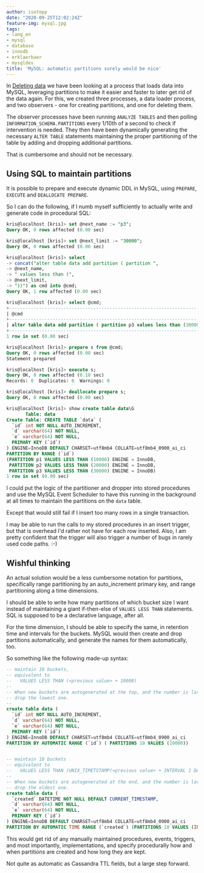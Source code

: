 ```yaml
---
author: isotopp
date: "2020-09-25T12:02:24Z"
feature-img: mysql.jpg
tags:
- lang_en
- mysql
- database
- innodb
- erklaerbaer
- mysqldev
title: 'MySQL: automatic partitions surely would be nice'
---
```


In [Deleting data](../2020-09-24-mysql-deleting-data) we have been looking at a process that loads data into MySQL, leveraging partitions to make it easier and faster to later get rid of the data again. For this, we created three processes, a data loader process, and two observers - one for creating partitions, and one for deleting them.

The observer processes have been running `ANALYZE TABLES` and then polling `INFORMATION_SCHEMA.PARTITIONS` every 1/10th of a second to check if intervention is needed. They then have been dynamically generating the necessary `ALTER TABLE` statements maintaining the proper partitioning of the table by adding and dropping additional partitions.

That is cumbersome and should not be necessary.

## Using SQL to maintain partitions

It is possible to prepare and execute dynamic DDL in MySQL, using `PREPARE`, `EXECUTE` and `DEALLOCATE PREPARE`.

So I can do the following, if I numb myself sufficiently to actually write and generate code in procedural SQL:

```sql
kris@localhost [kris]> set @next_name := "p3";
Query OK, 0 rows affected (0.00 sec)

kris@localhost [kris]> set @next_limit := "30000";
Query OK, 0 rows affected (0.00 sec)

kris@localhost [kris]> select
-> concat("alter table data add partition ( partition ",
-> @next_name,
-> " values less than (",
-> @next_limit,
-> "))") as cmd into @cmd;
Query OK, 1 row affected (0.00 sec)

kris@localhost [kris]> select @cmd;
+-------------------------------------------------------------------------+
| @cmd                                                                    |
+-------------------------------------------------------------------------+
| alter table data add partition ( partition p3 values less than (30000)) |
+-------------------------------------------------------------------------+
1 row in set (0.00 sec)

kris@localhost [kris]> prepare s from @cmd;
Query OK, 0 rows affected (0.00 sec)
Statement prepared

kris@localhost [kris]> execute s;
Query OK, 0 rows affected (0.10 sec)
Records: 0  Duplicates: 0  Warnings: 0

kris@localhost [kris]> deallocate prepare s;
Query OK, 0 rows affected (0.00 sec)

kris@localhost [kris]> show create table data\G
       Table: data
Create Table: CREATE TABLE `data` (
  `id` int NOT NULL AUTO_INCREMENT,
  `d` varchar(64) NOT NULL,
  `e` varchar(64) NOT NULL,
  PRIMARY KEY (`id`)
) ENGINE=InnoDB DEFAULT CHARSET=utf8mb4 COLLATE=utf8mb4_0900_ai_ci
PARTITION BY RANGE (`id`)
(PARTITION p1 VALUES LESS THAN (10000) ENGINE = InnoDB,
 PARTITION p2 VALUES LESS THAN (20000) ENGINE = InnoDB,
 PARTITION p3 VALUES LESS THAN (30000) ENGINE = InnoDB)
1 row in set (0.00 sec)
```

I could put the logic of the partitioner and dropper into stored procedures and use the MySQL Event Scheduler to have this running in the background at all times to maintain the partitions on the `data` table.

Except that would still fail if I insert too many rows in a single transaction.

I may be able to run the calls to my stored procedures in an insert trigger, but that is overhead I'd rather not have for each row inserted. Also, I am pretty confident that the trigger will also trigger a number of bugs in rarely used code paths. :-)

## Wishful thinking

An actual solution would be a less cumbersome notation for partitions, specifically range partitioning by an auto_increment primary key, and range partitioning along a time dimensions.

I should be able to write how many partitions of which bucket size I want instead of maintaining a giant if-then-else of `VALUES LESS THAN` statements. SQL is supposed to be a declarative language, after all.

For the time dimension, I should be able to specify the same, in retention time and intervals for the buckets. MySQL would then create and drop partitions automatically, and generate the names for them automatically, too.

So something like the following made-up syntax:

```sql
-- maintain 10 buckets,
-- equivalent to
--   VALUES LESS THAN (<previous value> + 10000)
--
-- When new buckets are autogenerated at the top, and the number is larger than 10,
-- drop the lowest one.
--
create table data (
  `id` int NOT NULL AUTO_INCREMENT,
  `d` varchar(64) NOT NULL,
  `e` varchar(64) NOT NULL,
  PRIMARY KEY (`id`)
) ENGINE=InnoDB DEFAULT CHARSET=utf8mb4 COLLATE=utf8mb4_0900_ai_ci
PARTITION BY AUTOMATIC RANGE (`id`) ( PARTITIONS 10 VALUES (10000))


-- maintain 10 buckets
-- equivalent to
--   VALUES LESS THAN (UNIX_TIMETSTAMP(<previous value> + INTERVAL 1 DAY))
--
-- When new buckets are autogenerated at the end, and the number is larger than 10,
-- drop the oldest one.
create table data (
  `created` DATETIME NOT NULL DEFAULT CURRENT_TIMESTAMP,
  `d` varchar(64) NOT NULL,
  `e` varchar(64) NOT NULL,
  PRIMARY KEY (`id`)
) ENGINE=InnoDB DEFAULT CHARSET=utf8mb4 COLLATE=utf8mb4_0900_ai_ci
PARTITION BY AUTOMATIC TIME RANGE (`created`) (PARTITIONS 10 VALUES (INTERVAL 1 DAY))
```

This would get rid of any manually maintained procedures, events, triggers, and most importantly, implementations, and specify procedurally how and when partitions are created and how long they are kept.

Not quite as automatic as Cassandra TTL fields, but a large step forward.
